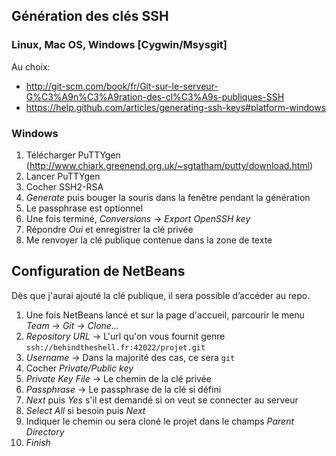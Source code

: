 ## Génération des clés SSH ##

### Linux, Mac OS, Windows [Cygwin/Msysgit]

Au choix:
* http://git-scm.com/book/fr/Git-sur-le-serveur-G%C3%A9n%C3%A9ration-des-cl%C3%A9s-publiques-SSH
* https://help.github.com/articles/generating-ssh-keys#platform-windows

### Windows

1. Télécharger PuTTYgen (http://www.chiark.greenend.org.uk/~sgtatham/putty/download.html)
2. Lancer PuTTYgen
3. Cocher SSH2-RSA
4. _Generate_ puis bouger la souris dans la fenêtre pendant la génération
5. Le passphrase est optionnel
6. Une fois terminé, _Conversions_ -> _Export OpenSSH key_
7. Répondre _Oui_ et enregistrer la clé privée
8. Me renvoyer la clé publique contenue dans la zone de texte

## Configuration de NetBeans ##

Dès que j'aurai ajouté la clé publique, il sera possible d’accéder au repo.

1. Une fois NetBeans lancé et sur la page d'accueil, parcourir le menu _Team_ -> _Git_ -> _Clone..._
2. _Repository URL_ -> L'url qu'on vous fournit genre `ssh://behindtheshell.fr:42022/projet.git`
3. _Username_ -> Dans la majorité des cas, ce sera `git`
4. Cocher _Private/Public key_
5. _Private Key File_ -> Le chemin de la clé privée
6. _Passphrase_ -> Le passphrase de la clé si défini
7. _Next_ puis _Yes_ s'il est demandé si on veut se connecter au serveur
8. _Select All_ si besoin puis _Next_
9. Indiquer le chemin ou sera cloné le projet dans le champs _Parent Directory_
10. _Finish_
